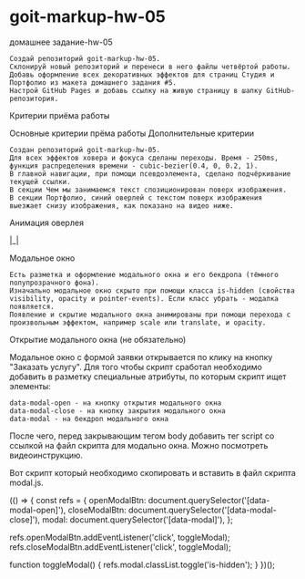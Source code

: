 # goit-markup-hw-05

домашнее задание-hw-05

    Создай репозиторий goit-markup-hw-05.
    Склонируй новый репозиторий и перенеси в него файлы четвёртой работы.
    Добавь оформление всех декоративных эффектов для страниц Студия и Портфолио из макета домашнего задания #5.
    Настрой GitHub Pages и добавь ссылку на живую страницу в шапку GitHub-репозитория.

Критерии приёма работы

Основные критерии прёма работы
Дополнительные критерии

    Создан репозиторий goit-markup-hw-05.
    Для всех эффектов ховера и фокуса сделаны переходы. Время - 250ms, функция распределения времени - cubic-bezier(0.4, 0, 0.2, 1).
    В главной навигации, при помощи псевдоэлемента, сделано подчёркивание текущей ссылки.
    В секции Чем мы занимаемся текст спозиционирован поверх изображения.
    В секции Портфолио, синий оверлей с текстом поверх изображения выезжает снизу изображения, как показано на видео ниже.

Анимация оверлея

|\_|

Модальное окно

    Есть разметка и оформление модального окна и его бекдропа (тёмного полупрозрачного фона).
    Изначально модальное окно скрыто при помощи класса is-hidden (свойства visibility, opacity и pointer-events). Если класс убрать - модалка появляется.
    Появление и скрытие модального окна анимированы при помощи перехода с произвольным эффектом, например scale или translate, и opacity.

Открытие модального окна (не обязательно)

Модальное окно с формой заявки открывается по клику на кнопку "Заказать услугу". Для того чтобы скрипт сработал необходимо добавить в разметку специальные атрибуты, по которым скрипт ищет элементы:

    data-modal-open - на кнопку открытия модального окна
    data-modal-close - на кнопку закрытия модального окна
    data-modal - на бекдроп модального окна

После чего, перед закрывающим тегом body добавить тег script со ссылкой на файл скрипта для модально окна. Можно посмотреть видеоинструкцию.

<body>
  <!-- Вся твоя разметка, включая разметку модалки -->

  <!-- Ставим перед закрывающим тегом body -->
  <script src="./js/modal.js"></script>
</body>

Вот скрипт который необходимо скопировать и вставить в файл скрипта modal.js.

(() => {
const refs = {
openModalBtn: document.querySelector('[data-modal-open]'),
closeModalBtn: document.querySelector('[data-modal-close]'),
modal: document.querySelector('[data-modal]'),
};

refs.openModalBtn.addEventListener('click', toggleModal);
refs.closeModalBtn.addEventListener('click', toggleModal);

function toggleModal() {
refs.modal.classList.toggle('is-hidden');
}
})();

